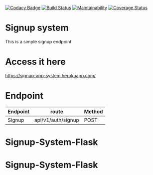 [![Codacy Badge](https://api.codacy.com/project/badge/Grade/f87512270637496897ec6842247ed94b)](https://app.codacy.com/app/codeMarble254/simple-signup-system-flask?utm_source=github.com&utm_medium=referral&utm_content=codeMarble254/simple-signup-system-flask&utm_campaign=Badge_Grade_Dashboard)
[![Build Status](https://travis-ci.org/dev-jey/Signup-system-flask.svg?branch=develop)](https://travis-ci.org/dev-jey/Signup-system-flask)
[![Maintainability](https://api.codeclimate.com/v1/badges/1da85d645fc20a6bc803/maintainability)](https://codeclimate.com/github/codeMarble254/simple-signup-system-flask/maintainability)
[![Coverage Status](https://coveralls.io/repos/github/codeMarble254/simple-signup-system-flask/badge.svg?branch=develop)](https://coveralls.io/github/codeMarble254/simple-signup-system-flask?branch=develop)

# Signup system
This is a simple signup endpoint
# Access it here
<https://signup-app-system.herokuapp.com/>
# Endpoint

| Endpoint | route              | Method |  
|----------|--------------------|--------|
| Signup   | api/v1/auth/signup | POST   |
# Signup-System-Flask
# Signup-System-Flask
